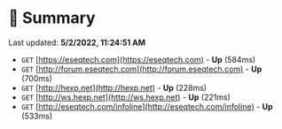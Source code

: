 # 📖 Summary
Last updated: **5/2/2022, 11:24:51 AM**

- `GET` [https://eseqtech.com](https://eseqtech.com) - **Up** (584ms)
- `GET` [http://forum.eseqtech.com](http://forum.eseqtech.com) - **Up** (700ms)
- `GET` [http://hexp.net](http://hexp.net) - **Up** (228ms)
- `GET` [http://ws.hexp.net](http://ws.hexp.net) - **Up** (221ms)
- `GET` [http://eseqtech.com/infoline](http://eseqtech.com/infoline) - **Up** (533ms)
